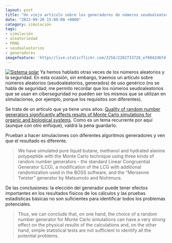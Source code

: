 ```yaml
---
layout: post
title: "Un viejo artículo sobre los generadores de números seudoaleatorios y las consecuencias de su elección"
date: "2022-09-20 15:00:00 +0000"
category: simulación
tags:
- simulación
- aleatoriedad
- PRNG
- seudoaleatorios
- generadores
imagefeature: 'https//live.staticflickr.com/2258/2202733728_ef8842d6fd.jpg'
---
```

<a href="https://www.flickr.com/photos/fernand0/2202733728/" title="Sistema solar "><img src="https//live.staticflickr.com/2258/2202733728_ef8842d6fd.jpg" alt="Sistema solar " class="img-responsive img-centered"></a>
Ya hemos hablado otras veces de los números aleatorios y la seguridad. En esta ocasión, sin embargo, traemos un artículo sobre números aleatorios (seudoaleatorios, generados) de uso genérico (no se habla de seguridad; me permito recordar que los números seudoaleatorios que se usan en ciberseguridad no pueden ser los mismos que se utilizan en simulaciones, por ejemplo, porque los requisitos son diferentes). 

Se trata de un artículo que ya tiene unos años: [Quality of random number generators significantly affects results of Monte Carlo simulations for organic and biological systems](https://www.ncbi.nlm.nih.gov/pmc/articles/PMC2992609/). Como es un tema recurrente por aquí (aunque con otro enfoque), valdrá la pena guardarlo.

Prueban a hacer simulaciones con diferentes algoritmos generadores y ven que el resultado es diferente.

> We have simulated pure liquid butane, methanol and hydrated alanine polypeptide with the Monte Carlo technique using three kinds of random number generators - the standard Linear Congruential Generator (LCG), a modification of the LCG with additional randomization used in the BOSS software, and the “Mersenne Twister” generator by Matsumoto and Nishimura.

De las conclusiones: la elección del generador puede tener efectos importantes en los resultados físicos de los cálculos y las pruebas estadísticas básicas no son suficientes para identificar todos los problemas potenciales.

> Thus, we can conclude that, on one hand, the choice of a random number generator for Monte Carlo simulations can have a very strong effect on the physical results of the calculations and, on the other hand, simple statistical tests are not sufficient to identify all the potential problems. 
